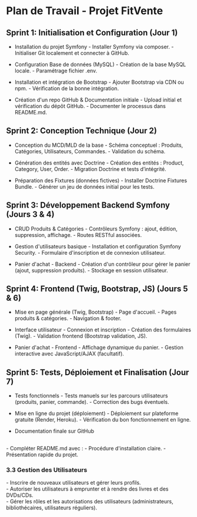 # Plan de Travail - Projet FitVente
## Sprint 1: Initialisation et Configuration (Jour 1)

- Installation du projet Symfony
\- Installer Symfony via composer.
\- Initialiser Git localement et connecter à GitHub.

- Configuration Base de données (MySQL)
\- Création de la base MySQL locale.
\- Paramétrage fichier .env.

- Installation et intégration de Bootstrap
\- Ajouter Bootstrap via CDN ou npm.
\- Vérification de la bonne intégration.

- Création d'un repo GitHub & Documentation initiale
\- Upload initial et vérification du dépôt GitHub.
\- Documenter le processus dans README.md.

## Sprint 2: Conception Technique (Jour 2)
- Conception du MCD/MLD de la base
\- Schéma conceptuel : Produits, Catégories, Utilisateurs, Commandes.
\- Validation du schéma.

- Génération des entités avec Doctrine
\- Création des entités : Product, Category, User, Order.
\- Migration Doctrine et tests d’intégrité.

- Préparation des Fixtures (données fictives)
\- Installer Doctrine Fixtures Bundle.
\- Générer un jeu de données initial pour les tests.

## Sprint 3: Développement Backend Symfony (Jours 3 & 4)
- CRUD Produits & Catégories
\- Contrôleurs Symfony : ajout, édition, suppression, affichage.
\- Routes RESTful associées.

- Gestion d'utilisateurs basique
\- Installation et configuration Symfony Security.
\- Formulaire d'inscription et de connexion utilisateur.

- Panier d'achat - Backend
\- Création d'un contrôleur pour gérer le panier (ajout, suppression produits).
\- Stockage en session utilisateur.

## Sprint 4: Frontend (Twig, Bootstrap, JS) (Jours 5 & 6)
- Mise en page générale (Twig, Bootstrap)
\- Page d'accueil.
\- Pages produits & catégories.
\- Navigation & footer.

- Interface utilisateur - Connexion et inscription
\- Création des formulaires (Twig).
\- Validation frontend (Bootstrap validation, JS).

- Panier d'achat - Frontend
\- Affichage dynamique du panier.
\- Gestion interactive avec JavaScript/AJAX (facultatif).

## Sprint 5: Tests, Déploiement et Finalisation (Jour 7)
- Tests fonctionnels
\- Tests manuels sur les parcours utilisateurs (produits, panier, commande).
\- Correction des bugs éventuels.

- Mise en ligne du projet (déploiement)
\- Déploiement sur plateforme gratuite (Render, Heroku).
\- Vérification du bon fonctionnement en ligne.

- Documentation finale sur GitHub
##
\- Compléter README.md avec :
\- Procédure d'installation claire.
\- Présentation rapide du projet.

### 3.3 Gestion des Utilisateurs
\- Inscrire de nouveaux utilisateurs et gérer leurs profils.  
\- Autoriser les utilisateurs à emprunter et à rendre des livres et des DVDs/CDs.  
\- Gérer les rôles et les autorisations des utilisateurs (administrateurs, bibliothécaires, utilisateurs réguliers).